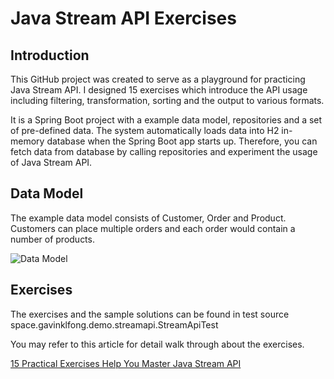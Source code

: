 # Java Stream API Exercises

## Introduction

This GitHub project was created to serve as a playground for practicing Java Stream API. I designed 15 exercises which introduce the API usage including filtering, transformation, sorting and the output to various formats.

It is a Spring Boot project with a example data model, repositories and a set of pre-defined data. The system automatically loads data into H2 in-memory database when the Spring Boot app starts up. Therefore, you can fetch data from database by calling repositories and experiment the usage of Java Stream API.

## Data Model

The example data model consists of Customer, Order and Product. Customers can place multiple orders and each order would contain a number of products.

![Data Model](https://raw.githubusercontent.com/gavinklfong/stream-api-exercises/main/blob/Data_Model.jpg)

## Exercises

The exercises and the sample solutions can be found in test source space.gavinklfong.demo.streamapi.StreamApiTest

You may refer to this article for detail walk through about the exercises.

[15 Practical Exercises Help You Master Java Stream API](https://medium.com/dev-genius/15-practical-exercises-help-you-master-java-stream-api-3f9c86b1cf82)
